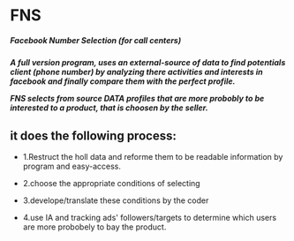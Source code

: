 # FNS
<h5 color="blue">Facebook Number Selection (for call centers)<h5/>

A full version program, uses an external-source of data to find potentials client (phone number) by analyzing there activities and interests in facebook and finally compare them with the perfect profile.

  FNS selects from source DATA profiles that are more probobly to be interested to a product, that is choosen by the seller.
  
   ## it does the following process:
  
* 1.Restruct the holl data and reforme them to be readable information by program and easy-access.
  
* 2.choose the appropriate conditions of selecting
  
* 3.develope/translate these conditions by the coder
  
* 4.use IA and tracking ads' followers/targets to determine which users are more probobely to bay the product.
